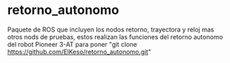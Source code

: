 # retorno_autonomo
Paquete de ROS que incluyen los nodos retorno, trayectora y reloj mas otros nods de pruebas, estos realizan las funciones del retorno autonomo del robot Pioneer 3-AT
para poner "git clone https://github.com/ElKeso/retorno_autonomo.git"
